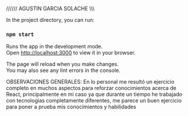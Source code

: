 ////// AGUSTIN GARCIA SOLACHE \\\\\\

In the project directory, you can run:

### `npm start`

Runs the app in the development mode.\
Open [http://localhost:3000](http://localhost:3000) to view it in your browser.

The page will reload when you make changes.\
You may also see any lint errors in the console.

OBSERVACIONES GENERALES:
En lo personal me resultó un ejercicio completo en muchos aspectos para reforzar conocimientos acerca de React, principalmente en mi caso ya que durante un tiempo he trabajado con tecnologias completamente diferentes, me parece un buen ejercicio para poner a prueba mis conocimientos y habilidades